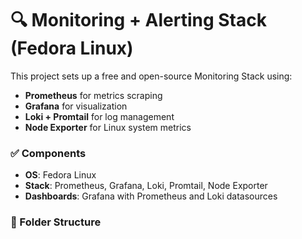 # 🔍 Monitoring + Alerting Stack (Fedora Linux)

This project sets up a free and open-source Monitoring Stack using:

- **Prometheus** for metrics scraping
- **Grafana** for visualization
- **Loki + Promtail** for log management
- **Node Exporter** for Linux system metrics

### ✅ Components

- **OS**: Fedora Linux
- **Stack**: Prometheus, Grafana, Loki, Promtail, Node Exporter
- **Dashboards**: Grafana with Prometheus and Loki datasources

### 📁 Folder Structure

